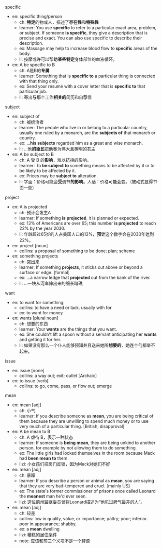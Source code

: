 specific
- en: specific thing/person
    - ch: **特定**的物或人，描述了**存在性**和**特殊性**
    - learner: You use **specific** to refer to a particular exact area, problem, or subject. If someone **is specific**, they give a description that is precise and exact. You can also use specific to describe their description.
    - ex: Massage may help to increase blood flow to **specific** areas of the body.
    - li: 按摩或许可以帮助**某些特定**身体部位的血液循环。
- en: A be specific to B
    - ch: A是B的**专属**
    - learner: Something that is **specific to** a particular thing is connected with that thing only.
    - ex: Send your résumé with a cover letter that is **specific to** that particular job.
    - li: 寄出**与**那个工作**相关的**简历和自荐信

subject
- en: subject of
    - ch: 被统治者
    - learner: The people who live in or belong to a particular country, usually one ruled by a monarch, are the **subjects of** that monarch or country.
    - ex: ...**his subjects** regarded him as a great and wise monarch.
    - li: ...他**的臣民**把他奉为伟大且英明的君主
- en: A be subject to B
    - ch: A 受 B 的**影响**，难以抗拒的影响。
    - learner: To **be subject to** something means to be affected by it or to be likely to be affected by it.
    - ex: Prices may be **subject to** alteration.
    - li: 字面：价格可能会**受**调节**的影响**。人话：价格可能会变。（被动式显得书面一些）

project
- en: A is projected
    - ch: 预计会发生A
    - learner: If something **is projected**, it is planned or expected.
    - ex: 13% of Americans are over 65; this number **is projected** to reach 22% by the year 2030. 
    - li: 年龄超过65岁的人占美国人口的13%，**预计**这个数字会在2030年达到22%。
- en: project [noun]
    - collins: a proposal of something to be done; plan; scheme
- en: something projects
    - ch: 突出来
    - learner: If something **projects**, it sticks out above or beyond a surface or edge. [formal]
    - ex: ...a narrow ledge that **projected** out from the bank of the river.
    - li: ...一块从河岸伸出来的细长暗礁

want
- en: to want for something
    - collins: to have a need or lack. usually with for
    - ex: to want for money
- en: wants [plural noun]
    - ch: 想要的东西
    - learner: Your **wants** are the things that you want.
    - ex: She couldn't lift a spoon without a servant anticipating her **wants** and getting it for her.
    - li: 如果没有那么一个仆人能够预知并且送来她所**想要的**，她连个勺都举不起来。

issue
- en: issue [none]
    - collins: a way out; exit; outlet [Archaic]
- en: to issue [verb]
    - collins: to go, come, pass, or flow out; emerge

mean
- en: mean [adj]
    - ch: 小气
    - learner: If you describe someone as **mean**, you are being critical of them because they are unwilling to spend much money or to use very much of a particular thing. [British, disapproval]
- en: A be mean to B
    - ch: A 虐待 B，表示一种状态
    - learner: If someone is **being mean**, they are being unkind to another person, for example by not allowing them to do something.
    - ex: The little girls had locked themselves in the room because Mack had **been mean to** them.
    - lizi: 小女孩们把房门反锁，因为Mack对她们不好
- en: mean [adj]
    - ch: 暴躁
    - learner: If you describe a person or animal as **mean**, you are saying that they are very bad-tempered and cruel. [mainly US]
    - ex: The state's former commissioner of prisons once called Leonard the **meanest** man he'd ever seen.
    - lizi: 这位前州监狱委员曾将Leonard描述为“他见过脾气最差的人”。
- en: mean [adj]
    - ch: 较差
    - collins: low in quality, value, or importance; paltry; poor; inferior. poor in appearance; shabby.
    - ex: a **mean** dwelling
    - lizi: 糟糕的居住条件
    - note: 应该和前三个义项不是一个辞源